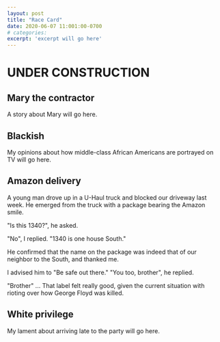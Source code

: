 ```yaml
---
layout: post
title: "Race Card"
date: 2020-06-07 11:001:00-0700
# categories:
excerpt: 'excerpt will go here'
---
```


# UNDER CONSTRUCTION

## Mary the contractor

A story about Mary will go here.

## Blackish

My opinions about how middle-class African Americans are portrayed on TV will go here.

## Amazon delivery

A young man drove up in a U-Haul truck and blocked our driveway last week.
He emerged from the truck with a package bearing the Amazon smile.

"Is this 1340?", he asked.

"No", I replied.  "1340 is one house South."

He confirmed that the name on the package was indeed that of our neighbor to the South, and thanked me.

I advised him to "Be safe out there."  "You too, brother", he replied.

"Brother" ...  That label felt really good, given the current situation with rioting over how George Floyd was killed.

## White privilege

My lament about arriving late to the party will go here.
